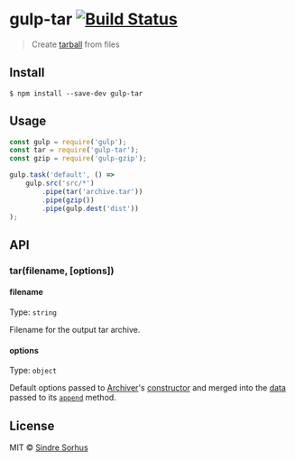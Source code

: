 # gulp-tar [![Build Status](https://travis-ci.org/sindresorhus/gulp-tar.svg?branch=master)](https://travis-ci.org/sindresorhus/gulp-tar)

> Create [tarball](http://en.wikipedia.org/wiki/Tar_(computing)) from files


## Install

```
$ npm install --save-dev gulp-tar
```


## Usage

```js
const gulp = require('gulp');
const tar = require('gulp-tar');
const gzip = require('gulp-gzip');

gulp.task('default', () =>
	gulp.src('src/*')
		.pipe(tar('archive.tar'))
		.pipe(gzip())
		.pipe(gulp.dest('dist'))
);
```


## API

### tar(filename, [options])

#### filename

Type: `string`

Filename for the output tar archive.

#### options

Type: `object`

Default options passed to [Archiver](https://github.com/archiverjs/node-archiver)'s [constructor](https://archiverjs.com/docs/Archiver.html) and merged into the [data](https://archiverjs.com/docs/global.html#TarEntryData) passed to its [`append`](https://archiverjs.com/docs/Archiver.html#append) method.


## License

MIT © [Sindre Sorhus](https://sindresorhus.com)
